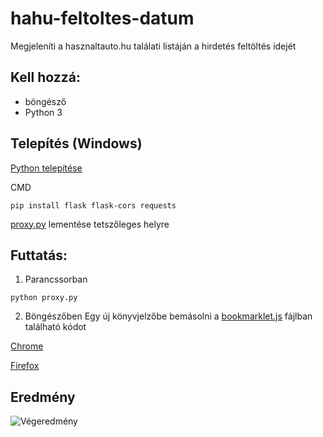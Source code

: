 # hahu-feltoltes-datum
Megjeleníti a hasznaltauto.hu találati listáján a hirdetés feltöltés idejét

## Kell hozzá:
- böngésző
- Python 3

## Telepítés (Windows)
[Python telepítése](https://tutorial.djangogirls.org/hu/python_installation/)

CMD
```
pip install flask flask-cors requests
```
[proxy.py](https://github.com/mgabor91/hahu-feltoltes-datum/blob/main/proxy.py) lementése tetszőleges helyre

## Futtatás:
1. Parancssorban
```
python proxy.py
```

2. Böngészőben
Egy új könyvjelzőbe bemásolni a [bookmarklet.js](https://github.com/mgabor91/hahu-feltoltes-datum/blob/main/bookmarklet.js) fájlban található kódot


[Chrome](https://support.google.com/chrome/answer/188842?hl=hu&co=GENIE.Platform%3DDesktop)


[Firefox](https://support.mozilla.org/hu/kb/hogyan-hasznaljuk-a-konyvjelzoket)

## Eredmény
![Végeredmény](https://i.imgur.com/ze6opmw.png)
